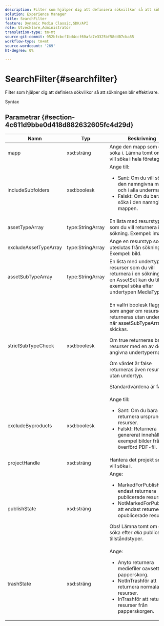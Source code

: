 ```yaml
---
description: Filter som hjälper dig att definiera sökvillkor så att sökningen blir effektivare.
solution: Experience Manager
title: SearchFilter
feature: Dynamic Media Classic,SDK/API
role: Utvecklare,Administratör
translation-type: tm+mt
source-git-commit: 052bfcbcf1bd4ccf60afa7e3325bf58dd07cba85
workflow-type: tm+mt
source-wordcount: '269'
ht-degree: 0%

---
```



# SearchFilter{#searchfilter}

Filter som hjälper dig att definiera sökvillkor så att sökningen blir effektivare.

Syntax

## Parametrar {#section-4c611d9bbe0d418d882632605fc4d29d}

<table id="table_57CEE262A33A4E898C6AFB30C93FD874"> 
 <thead> 
  <tr> 
   <th colname="col1" class="entry"> Namn </th> 
   <th colname="col2" class="entry"> Typ </th> 
   <th colname="col3" class="entry"> Beskrivning </th> 
  </tr> 
 </thead>
 <tbody> 
  <tr> 
   <td colname="col1"> <span class="codeph"> <span class="varname"> mapp</span> </span> </td> 
   <td colname="col2"> <span class="codeph"> xsd:sträng</span> </td> 
   <td colname="col3"> Ange den mapp som du vill söka i. Lämna tomt om du vill söka i hela företaget. </td> 
  </tr> 
  <tr> 
   <td colname="col1"> <span class="codeph"> <span class="varname"> includeSubfolders</span> </span> </td> 
   <td colname="col2"> <span class="codeph"> xsd:boolesk</span> </td> 
   <td colname="col3">Ange till: 
    <ul id="ul_BD8686943BD14D05A21C00192D4D70D3"> 
     <li id="li_B6A6DE5AAEFF4A80A8413B4785A88222"><span class="codeph"> Sant</span>: Om du vill söka i den namngivna mappen och i alla undermappar. </li> 
     <li id="li_10A581F98B4847ED8EBE4AECC3AD70A8"><span class="codeph"> Falskt</span>: Om du bara vill söka i den namngivna mappen. </li> 
    </ul> </td> 
  </tr> 
  <tr> 
   <td colname="col1"> <span class="codeph"> <span class="varname"> assetTypeArray</span> </span> </td> 
   <td colname="col2"> <span class="codeph"> type:StringArray</span> </td> 
   <td colname="col3">En lista med resurstyper som du vill returnera i en sökning. Exempel: <span class="codeph"> image</span>. </td> 
  </tr> 
  <tr> 
   <td colname="col1"> <span class="codeph"> <span class="varname"> excludeAssetTypeArray</span> </span> </td> 
   <td colname="col2"> <span class="codeph"> type:StringArray</span> </td> 
   <td colname="col3"> Ange en resurstyp som ska uteslutas från sökningen. Exempel: bild. </td> 
  </tr> 
  <tr> 
   <td colname="col1"> <span class="codeph"> <span class="varname"> assetSubTypeArray</span> </span> </td> 
   <td colname="col2"> <span class="codeph"> type:StringArray</span> </td> 
   <td colname="col3">En lista med undertyper av resurser som du vill returnera i en sökning. För en <span class="codeph"> AssetSet</span> kan du till exempel söka efter undertypen <span class="codeph"> MediaType</span>. </td> 
  </tr> 
  <tr> 
   <td colname="col1"><span class="codeph"><span class="varname"> strictSubTypeCheck</span></span> </td> 
   <td colname="col2"><span class="codeph"> xsd:boolesk</span> </td> 
   <td colname="col3"> <p>En valfri boolesk flagga som anger om resurser ska returneras utan undertyp när <span class="codeph"> assetSubTypeArray</span> skickas. </p> <p>Om true returneras bara resurser med en av de angivna undertyperna. </p> <p>Om värdet är false returneras även resurser utan undertyp. </p> <p>Standardvärdena är false. </p> </td> 
  </tr> 
  <tr> 
   <td colname="col1"> <span class="codeph"> <span class="varname"> excludeByproducts</span> </span> </td> 
   <td colname="col2"> <span class="codeph"> xsd:boolesk</span> </td> 
   <td colname="col3">Ange till: 
    <ul id="ul_8C164A5D9F0F43968C86A67FA6884F35"> 
     <li id="li_D8009688FF2C439D98D6C1052C1A6CBE"><span class="codeph"> Sant</span>: Om du bara vill returnera ursprungliga resurser. </li> 
     <li id="li_4970226BF0FF42388CAE4415FB63AF16"><span class="codeph"> Falskt</span>: Returnera genererat innehåll. Till exempel bilder från en överförd PDF-fil. </li> 
    </ul> </td> 
  </tr> 
  <tr> 
   <td colname="col1"> <span class="codeph"> <span class="varname"> projectHandle</span> </span> </td> 
   <td colname="col2"> <span class="codeph"> xsd:sträng</span> </td> 
   <td colname="col3"> Hantera det projekt som du vill söka i. </td> 
  </tr> 
  <tr> 
   <td colname="col1"> <span class="codeph"> <span class="varname"> publishState</span> </span> </td> 
   <td colname="col2"> <span class="codeph"> xsd:sträng</span> </td> 
   <td colname="col3">Ange: 
    <ul id="ul_96FFEE28F7624C1FB0356776B4C7CD53"> 
     <li id="li_DCB07288E5F44E05A4D83D3F34B0E08E"><span class="codeph"> MarkedForPublishför </span> att endast returnera publicerade resurser. </li> 
     <li id="li_9A9A852248DB490DB958AE986DF02672"><span class="codeph"> </span> NotMarkedForPublishför att endast returnera opublicerade resurser. </li> 
    </ul> <p>Obs! Lämna tomt om du vill söka efter <i>alla</i> publicerade tillståndstyper. </p> </td> 
  </tr> 
  <tr> 
   <td colname="col1"> <span class="codeph"> <span class="varname"> trashState</span> </span> </td> 
   <td colname="col2"> <span class="codeph"> xsd:sträng</span> </td> 
   <td colname="col3">Ange: 
    <ul id="ul_D31B903FA8DA4CFFABAFABA3D8DA91EC"> 
     <li id="li_E4386C8260E64F0BAFE5BA57FF788E48"><span class="codeph"> </span> Anyto returnera mediefiler oavsett deras papperskorg. </li> 
     <li id="li_0B8933FE18C643828075EC8CE8C0223C"><span class="codeph"> </span> NotInTrashför att returnera normala resurser. </li> 
     <li id="li_A1F46A0762FA4D4BA9F7247338238DC6"><span class="codeph"> </span> InTrashför att returnera resurser från papperskorgen. </li> 
    </ul> </td> 
  </tr> 
 </tbody> 
</table>

